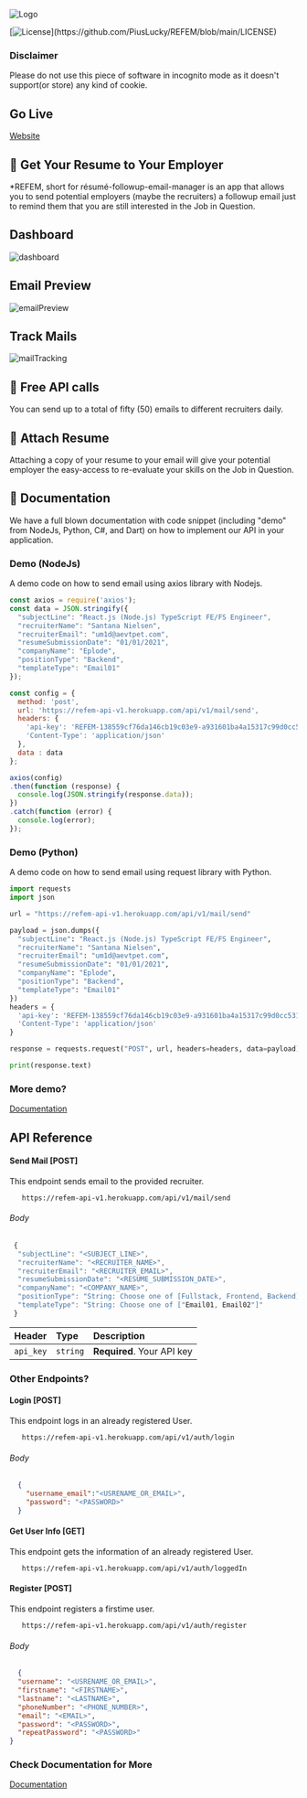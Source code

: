 ![Logo](https://user-images.githubusercontent.com/32282934/148679332-e9069c6f-8092-46ba-a18c-f1e6f8db853a.png)

[![License](https://img.shields.io/apm/l/atomic-design-ui.svg?)](https://github.com/PiusLucky/REFEM/blob/main/LICENSE)

### Disclaimer
Please do not use this piece of software in incognito mode as it doesn't support(or store) any kind of cookie.

## Go Live
[Website](https://refem.vercel.app)

## :checkered_flag: Get Your Resume to Your Employer
*REFEM, short for résumé-followup-email-manager is an app that allows you to send potential employers (maybe the recruiters) a followup email just to remind them that you are still interested in the Job in Question.

## Dashboard
![dashboard](https://user-images.githubusercontent.com/32282934/148679388-00644f28-438a-4fc2-8a6e-659acd024c44.png)

## Email Preview
![emailPreview](https://user-images.githubusercontent.com/32282934/148679410-e691ca07-2075-4d90-93d2-4a964e76f36e.png)

## Track Mails
![mailTracking](https://user-images.githubusercontent.com/32282934/148679421-4806a7af-413d-498b-a16e-90e0ae9cf679.png)


## :traffic_light: Free API calls
You can send up to a total of fifty (50) emails to different recruiters daily.

## :pencil: Attach Resume
Attaching a copy of your resume to your email will give your potential employer the easy-access to re-evaluate your skills on the Job in Question.

## :traffic_light: Documentation
We have a full blown documentation with code snippet (including "demo" from NodeJs, Python, C#, and Dart) on how to implement our API in your application.


### Demo (NodeJs)
A demo code on how to send email using axios library with Nodejs.

```js
const axios = require('axios');
const data = JSON.stringify({
  "subjectLine": "React.js (Node.js) TypeScript FE/FS Engineer",
  "recruiterName": "Santana Nielsen",
  "recruiterEmail": "um1d@aevtpet.com",
  "resumeSubmissionDate": "01/01/2021",
  "companyName": "Eplode",
  "positionType": "Backend",
  "templateType": "Email01"
});

const config = {
  method: 'post',
  url: 'https://refem-api-v1.herokuapp.com/api/v1/mail/send',
  headers: { 
    'api-key': 'REFEM-138559cf76da146cb19c03e9-a931601ba4a15317c99d0cc531ab0f0cd3', 
    'Content-Type': 'application/json'
  },
  data : data
};

axios(config)
.then(function (response) {
  console.log(JSON.stringify(response.data));
})
.catch(function (error) {
  console.log(error);
});
```


### Demo (Python)
A demo code on how to send email using request library with Python.
```py
import requests
import json

url = "https://refem-api-v1.herokuapp.com/api/v1/mail/send"

payload = json.dumps({
  "subjectLine": "React.js (Node.js) TypeScript FE/FS Engineer",
  "recruiterName": "Santana Nielsen",
  "recruiterEmail": "um1d@aevtpet.com",
  "resumeSubmissionDate": "01/01/2021",
  "companyName": "Eplode",
  "positionType": "Backend",
  "templateType": "Email01"
})
headers = {
  'api-key': 'REFEM-138559cf76da146cb19c03e9-a931601ba4a15317c99d0cc531ab0f0cd3',
  'Content-Type': 'application/json'
}

response = requests.request("POST", url, headers=headers, data=payload)

print(response.text)
```

### More demo?

[Documentation](https://refem.vercel.app/documentation)


## API Reference

#### Send Mail [POST]
This endpoint sends email to the provided recruiter.

```terminal
   https://refem-api-v1.herokuapp.com/api/v1/mail/send
```
###### Body
```js
 {
  "subjectLine": "<SUBJECT_LINE>",
  "recruiterName": "<RECRUITER_NAME>",
  "recruiterEmail": "<RECRUITER_EMAIL>",
  "resumeSubmissionDate": "<RESUME_SUBMISSION_DATE>",
  "companyName": "<COMPANY_NAME>",
  "positionType": "String: Choose one of [Fullstack, Frontend, Backend]",
  "templateType": "String: Choose one of ["Email01, Email02"]"
 }
```

| Header    | Type     | Description                |
| :-------- | :------- | :------------------------- |
| `api_key` | `string` | **Required**. Your API key |



### Other Endpoints?

#### Login [POST]
This endpoint logs in an already registered User.

```terminal
   https://refem-api-v1.herokuapp.com/api/v1/auth/login
```
###### Body
```json
  {
    "username_email":"<USRENAME_OR_EMAIL>",
    "password": "<PASSWORD>"
  }
```

#### Get User Info [GET]
This endpoint gets the information of an already registered User.

```terminal
   https://refem-api-v1.herokuapp.com/api/v1/auth/loggedIn
```

#### Register [POST]
This endpoint registers a firstime user.

```terminal
   https://refem-api-v1.herokuapp.com/api/v1/auth/register
```
###### Body
```json
  {
  "username": "<USRENAME_OR_EMAIL>",
  "firstname": "<FIRSTNAME>",
  "lastname": "<LASTNAME>",
  "phoneNumber": "<PHONE_NUMBER>",
  "email": "<EMAIL>",
  "password": "<PASSWORD>",
  "repeatPassword": "<PASSWORD>"
}
```


### Check Documentation for More

[Documentation](https://refem.vercel.app/documentation)
